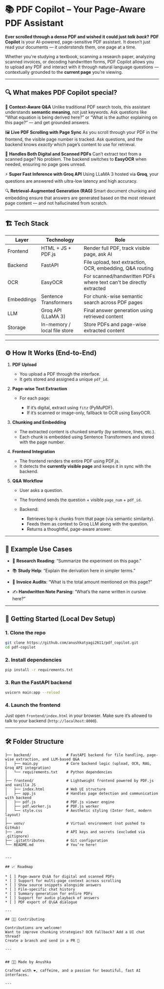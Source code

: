 
# 📚 PDF Copilot – Your Page-Aware PDF Assistant

**Ever scrolled through a dense PDF and wished it could just *talk back*?**
**PDF Copilot** is your AI-powered, page-sensitive PDF assistant. It doesn’t just read your documents — it *understands* them, one page at a time.

Whether you're studying a textbook, scanning a research paper, analyzing scanned invoices, or decoding handwritten forms, PDF Copilot allows you to upload any PDF and interact with it through natural language questions — contextually grounded to the **current page** you’re viewing.

---

## 🔍 What makes PDF Copilot special?

🧠 **Context-Aware Q\&A**
Unlike traditional PDF search tools, this assistant understands **semantic meaning**, not just keywords. Ask questions like “What equation is being derived here?” or “What is the author explaining on this page?” — and get grounded answers.

🖼️ **Live PDF Scrolling with Page Sync**
As you scroll through your PDF in the frontend, the visible page number is tracked. Ask questions, and the backend knows *exactly* which page’s content to use for retrieval.

📄 **Handles Both Digital and Scanned PDFs**
Can’t extract text from a scanned page? No problem. The backend switches to **EasyOCR** when needed, ensuring no page goes unread.

⚡ **Super Fast Inference with Groq API**
Using LLaMA 3 hosted via **Groq**, your questions are answered with ultra-low latency and high accuracy.

🔍 **Retrieval-Augmented Generation (RAG)**
Smart document chunking and embedding ensure that answers are generated based on the most relevant page content — and not hallucinated from scratch.

---

## 🏗️ Tech Stack

| Layer      | Technology                   | Role                                                                |
| ---------- | ---------------------------- | ------------------------------------------------------------------- |
| Frontend   | HTML + JS + PDF.js           | Render full PDF, track visible page, ask AI                         |
| Backend    | FastAPI                      | File upload, text extraction, OCR, embedding, Q\&A routing          |
| OCR        | EasyOCR                      | For scanned/handwritten PDFs where text can't be directly extracted |
| Embeddings | Sentence Transformers        | For chunk-wise semantic search across PDF pages                     |
| LLM        | Groq API (LLaMA 3)           | Final answer generation using retrieved content                     |
| Storage    | In-memory / local file store | Store PDFs and page-wise extracted content                          |

---

## ⚙️ How It Works (End-to-End)

1. **PDF Upload**

   * You upload a PDF through the interface.
   * It gets stored and assigned a unique `pdf_id`.

2. **Page-wise Text Extraction**

   * For each page:

     * If it’s digital, extract using `fitz` (PyMuPDF).
     * If it’s scanned or image-only, fallback to OCR using EasyOCR.

3. **Chunking and Embedding**

   * The extracted content is chunked smartly (by sentence, lines, etc.).
   * Each chunk is embedded using Sentence Transformers and stored with the page number.

4. **Frontend Integration**

   * The frontend renders the entire PDF using PDF.js.
   * It detects the **currently visible page** and keeps it in sync with the backend.

5. **Q\&A Workflow**

   * User asks a question.
   * The frontend sends the question + visible `page_num` + `pdf_id`.
   * Backend:

     * Retrieves top-k chunks from that page (via semantic similarity).
     * Feeds them as context to Groq LLM along with the question.
     * Returns a thoughtful, page-aware answer.

---

## 🧪 Example Use Cases

* 🔬 **Research Reading**:
  “Summarize the experiment on this page.”

* 📚 **Study Help**:
  “Explain the derivation here in simpler terms.”

* 🧾 **Invoice Audits**:
  “What is the total amount mentioned on this page?”

* ✍️ **Handwritten Note Parsing**:
  “What’s the name written in cursive here?”

---

## 🚀 Getting Started (Local Dev Setup)

### 1. Clone the repo

```bash
git clone https://github.com/anushkatyagi2611/pdf_copilot.git
cd pdf-copilot
```

### 2. Install dependencies

```bash
pip install -r requirements.txt
```

### 3. Run the FastAPI backend

```bash
uvicorn main:app --reload
```

### 4. Launch the frontend

Just open `frontend/index.html` in your browser.
Make sure it’s allowed to talk to your backend (`http://localhost:8000`).

---

## 🛠️ Folder Structure
```
├── backend/                # FastAPI backend for file handling, page-wise extraction, and LLM-based Q&A
│   ├── main.py             # Core backend logic (upload, OCR, RAG, Groq API integration)
│   └── requirements.txt    # Python dependencies
│
├── frontend/               # Lightweight frontend powered by PDF.js and vanilla JS
│   ├── index.html          # Web UI structure
│   ├── app.js              # Handles page detection and communication with backend
│   ├── pdf.js              # PDF.js viewer engine
│   ├── pdf.worker.js       # PDF.js worker
│   └── style.css           # Aesthetic styling (Inter font, modern layout)
│
├── venv/                   # Virtual environment (not pushed to GitHub)
├── .env                    # API keys and secrets (excluded via .gitignore)
├── .gitattributes          # Git configuration
└── README.md               # You’re here!


---

## 📈 Roadmap

* [ ] Page-aware Q\&A for digital and scanned PDFs
* [ ] Support for multi-page context across scrolling
* [ ] Show source snippets alongside answers
* [ ] File-specific chat history
* [ ] Summary generation for entire PDFs
* [ ] Support for audio playback of answers
* [ ] PDF export of Q\&A dialogue

---

## 🧑‍💻 Contributing

Contributions are welcome!
Want to improve chunking strategies? OCR fallback? Add a UI chat thread?
Create a branch and send in a PR 🚀

---


## 👩‍💻 Made by Anushka

Crafted with ❤️, caffeine, and a passion for beautiful, fast AI interfaces.

---


